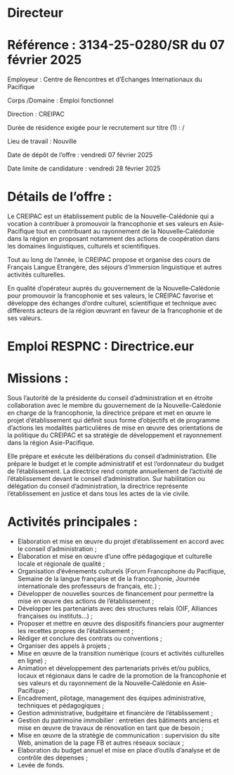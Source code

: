 # Directeur

# Référence : 3134-25-0280/SR du 07 février 2025

Employeur : Centre de Rencontres et d’Echanges Internationaux du Pacifique

Corps /Domaine : Emploi fonctionnel

Direction : CREIPAC

Durée de résidence exigée pour le recrutement sur titre (1) : /

Lieu de travail : Nouville

Date de dépôt de l’offre : vendredi 07 février 2025

Date limite de candidature : vendredi 28 février 2025

# Détails de l’offre :

Le CREIPAC est un établissement public de la Nouvelle-Calédonie qui a vocation à contribuer à promouvoir la francophonie et ses valeurs en Asie‐Pacifique tout en contribuant au rayonnement de la Nouvelle‐Calédonie dans la région en proposant notamment des actions de coopération dans les domaines linguistiques, culturels et scientifiques.

Tout au long de l’année, le CREIPAC propose et organise des cours de Français Langue Etrangère, des séjours d’immersion linguistique et autres activités culturelles.

En qualité d’opérateur auprès du gouvernement de la Nouvelle‐Calédonie pour promouvoir la francophonie et ses valeurs, le CREIPAC favorise et développe des échanges d’ordre culturel, scientifique et technique avec différents acteurs de la région œuvrant en faveur de la francophonie et de ses valeurs.

# Emploi RESPNC : Directrice.eur

# Missions :

Sous l’autorité de la présidente du conseil d’administration et en étroite collaboration avec le membre du gouvernement de la Nouvelle-Calédonie en charge de la francophonie, la directrice prépare et met en œuvre le projet d’établissement qui définit sous forme d’objectifs et de programme d’actions les modalités particulières de mise en œuvre des orientations de la politique du CREIPAC et sa stratégie de développement et rayonnement dans la région Asie-Pacifique.

Elle prépare et exécute les délibérations du conseil d’administration. Elle prépare le budget et le compte administratif et est l’ordonnateur du budget de l’établissement. La directrice rend compte annuellement de l’activité de l’établissement devant le conseil d’administration. Sur habilitation ou délégation du conseil d’administration, la directrice représente l’établissement en justice et dans tous les actes de la vie civile.

# Activités principales :

- Elaboration et mise en œuvre du projet d’établissement en accord avec le conseil d’administration ;
- Élaboration et mise en œuvre d’une offre pédagogique et culturelle locale et régionale de qualité ;
- Organisation d’évènements culturels (Forum Francophone du Pacifique, Semaine de la langue française et de la francophonie, Journée internationale des professeurs de français, etc.) ;
- Développer de nouvelles sources de financement pour permettre la mise en œuvre des actions de l’établissement ;
- Développer les partenariats avec des structures relais (OIF, Alliances françaises ou instituts…) ;
- Proposer et mettre en œuvre des dispositifs financiers pour augmenter les recettes propres de l’établissement ;
- Rédiger et conclure des contrats ou conventions ;
- Organiser des appels à projets ;
- Mise en œuvre de la transition numérique (cours et activités culturelles en ligne) ;
- Animation et développement des partenariats privés et/ou publics, locaux et régionaux dans le cadre de la promotion de la francophonie et ses valeurs et du rayonnement de la Nouvelle‐Calédonie en Asie‐Pacifique ;
- Encadrement, pilotage, management des équipes administrative, techniques et pédagogiques ;
- Gestion administrative, budgétaire et financière de l’établissement ;
- Gestion du patrimoine immobilier : entretien des bâtiments anciens et mise en œuvre de travaux de rénovation en tant que de besoin ;
- Mise en œuvre de la stratégie de communication : supervision du site Web, animation de la page FB et autres réseaux sociaux ;
- Elaboration du budget annuel et mise en place d’outils d’analyse et de contrôle des dépenses ;
- Levée de fonds.